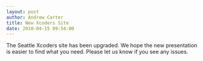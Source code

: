 ```yaml
--- 
layout: post
author: Andrew Carter
title: New Xcoders Site
date: 2010-04-15 09:54:00
---
```


The Seattle Xcoders site has been upgraded. We hope the new presentation is easier to find what you need. Please let us know if you see any issues.
